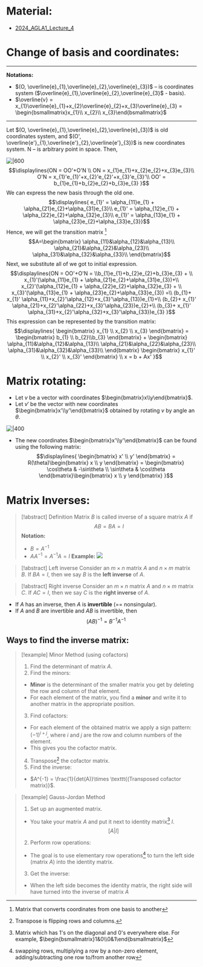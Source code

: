 # Material: 

- [2024_AGLA1_Lecture_4](2024_AGLA1_Lecture_4.pdf)

# Change of basis and coordinates:
---
**Notations:**
- $(O, \overline{e}_{1},\overline{e}_{2},\overline{e}_{3})$ – is coordinates system ($\overline{e}_{1},\overline{e}_{2},\overline{e}_{3}$ - basis).
- $\overline{v} = x_{1}\overline{e}_{1}+x_{2}\overline{e}_{2}+x_{3}\overline{e}_{3} = \begin{bsmallmatrix}x_{1}\\ x_{2}\\ x_{3}\end{bsmallmatrix}$
---
Let $(O, \overline{e}_{1},\overline{e}_{2},\overline{e}_{3})$ is old coordinates system, and $(O', \overline{e'}_{1},\overline{e'}_{2},\overline{e'}_{3})$ is new coordinates system.
N – is arbitrary point in space.
Then,

![|600](Pasted%20image%2020240923093732.png)
$$\displaylines{ON = OO'+O'N \\
ON = x_{1}e_{1}+x_{2}e_{2}+x_{3}e_{3}\\
O'N = x_{1}'e_{1}'+x_{2}'e_{2}'+x_{3}'e_{3}'\\
OO' = b_{1}e_{1}+b_{2}e_{2}+b_{3}e_{3}
}$$
We can express the new basis through the old one.
$$\displaylines{
e_{1}' = \alpha_{11}e_{1} + \alpha_{21}e_{2}+\alpha_{31}e_{3}\\
e_{1}' = \alpha_{12}e_{1} + \alpha_{22}e_{2}+\alpha_{32}e_{3}\\
e_{1}' = \alpha_{13}e_{1} + \alpha_{23}e_{2}+\alpha_{33}e_{3}}$$
Hence, we will get the transition matrix [^1]
$$A=\begin{bmatrix}
\alpha_{11}&\alpha_{12}&\alpha_{13}\\ \alpha_{21}&\alpha_{22}&\alpha_{23}\\ 
\alpha_{31}&\alpha_{32}&\alpha_{33}\\
\end{bmatrix}$$
Next, we substitute all of we got to initial expression.
$$\displaylines{ON = OO'+O'N = \\b_{1}e_{1}+b_{2}e_{2}+b_{3}e_{3} + \\ x_{1}'(\alpha_{11}e_{1} + \alpha_{21}e_{2}+\alpha_{31}e_{3})+\\
x_{2}'(\alpha_{12}e_{1} + \alpha_{22}e_{2}+\alpha_{32}e_{3} + \\
x_{3}'(\alpha_{13}e_{1} + \alpha_{23}e_{2}+\alpha_{33}e_{3}) =\\
(b_{1}+ x_{1}' \alpha_{11}+x_{2}'\alpha_{12}+x_{3}'\alpha_{13})e_{1}+\\
(b_{2}+ x_{1}' \alpha_{21}+x_{2}'\alpha_{22}+x_{3}'\alpha_{23})e_{2}+\\
(b_{3}+ x_{1}' \alpha_{31}+x_{2}'\alpha_{32}+x_{3}'\alpha_{33})e_{3}
}$$
This expression can be represented by the transition matrix:
$$\displaylines{
\begin{bmatrix}
x_{1} \\ x_{2} \\ x_{3}
\end{bmatrix} = \begin{bmatrix}
b_{1} \\ b_{2}\\b_{3}
\end{bmatrix} + \begin{bmatrix}
\alpha_{11}&\alpha_{12}&\alpha_{13}\\ \alpha_{21}&\alpha_{22}&\alpha_{23}\\ 
\alpha_{31}&\alpha_{32}&\alpha_{33}\\
\end{bmatrix} \begin{bmatrix}
x_{1}' \\ x_{2}' \\ x_{3}'
\end{bmatrix} \\ x = b + Ax'
}$$
# Matrix rotating:

- Let $v$ be a vector with coordinates $\begin{bmatrix}x\\y\end{bmatrix}$.
- Let $v'$ be the vector with new coordinates $\begin{bmatrix}x'\\y'\end{bmatrix}$ obtained by rotating $v$ by angle an $\theta$.

![|400](Pasted%20image%2020240923102734.png)

-  The new coordinates $\begin{bmatrix}x'\\y'\end{bmatrix}$ can be found using the following matrix:
$$\displaylines{
\begin{bmatrix}
x' \\ y'
\end{bmatrix} = R(\theta)\begin{bmatrix}
x \\ y
\end{bmatrix} = \begin{bmatrix}
\cos\theta & -\sin\theta \\ \sin\theta & \cos\theta 
\end{bmatrix}\begin{bmatrix}
x \\ y
\end{bmatrix}
}$$
# Matrix Inverses:

> [!abstract] Definition
> Matrix $B$ is called inverse of a square matrix $A$ if
> $$AB = BA = I$$
> **Notation:** 
> - $B=A^{-1}$
> - $AA^{-1}= A^{-1}A = I$
> **Example:**
> ![](Pasted%20image%2020240923105422.png)

> [!abstract] Left inverse
> Consider an $m\times n$ matrix $A$ and $n\times m$ matrix $B$. 
> If $BA = I$, then we say $B$ is the **left inverse** of $A$.

>[!abstract] Right inverse 
>Consider an $m\times n$ matrix $A$ and $n\times m$ matrix $C$.
>If $AC = I$, then we say $C$ is the **right inverse** of $A$.

- If $A$ has an inverse, then $A$ is **invertible** (== nonsingular).
- If $A$ and $B$ are invertible and $AB$ is invertible, then
  $$(AB)^{-1}=B^{-1}A^{-1}$$
## Ways to find the inverse matrix:

> [!example]  Minor Method (using cofactors)
> 1. Find the determinant of matrix $A$.
> 2. Find the minors:
> 	- **Minor** is the determinant of the smaller matrix you get by deleting the row and column of that element.
> 	- For each element of the matrix, you find a **minor** and write it to another matrix in the appropriate position. 
> 3. Find cofactors:
>	- For each element of the obtained matrix we apply a sign pattern: $(-1)^{i+j}$, where $i$ and $j$ are the row and column numbers of the element.
>	- This gives you the cofactor matrix.
>4. Transpose[^2] the cofactor matrix.
>5. Find the inverse:
>	- $A^{-1} = \frac{1}{det(A)}\times \texttt{(Transposed cofactor matrix)}$.

> [!example] Gauss-Jordan Method
> 1. Set up an augmented matrix.
> 	- You take your matrix $A$ and put it next to identity matrix[^3] $I$. $$[A|I]$$ 
> 2. Perform row operations:
> 	- The goal is to use elementary row operations[^4] to turn the left side (matrix $A$) into the identity matrix.
> 3. Get the inverse:
> 	- When the left side becomes the identity matrix, the right side will have turned into the inverse of matrix $A$



[^1]: Matrix that converts coordinates from one basis to another
[^2]: Transpose is flipping rows and columns.
[^3]: Matrix which has 1's on the diagonal and 0's everywhere else. For example, $\begin{bsmallmatrix}1&0\\0&1\end{bsmallmatrix}$ 
[^4]: swapping rows, multiplying a row by a non-zero element, adding/subtracting one row to/from another row 